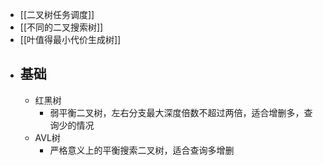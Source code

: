 - [[二叉树任务调度]]
- [[不同的二叉搜索树]]
- [[叶值得最小代价生成树]]
- ## 基础
	- 红黑树
		- 弱平衡二叉树，左右分支最大深度倍数不超过两倍，适合增删多，查询少的情况
	- AVL树
		- 严格意义上的平衡搜索二叉树，适合查询多增删